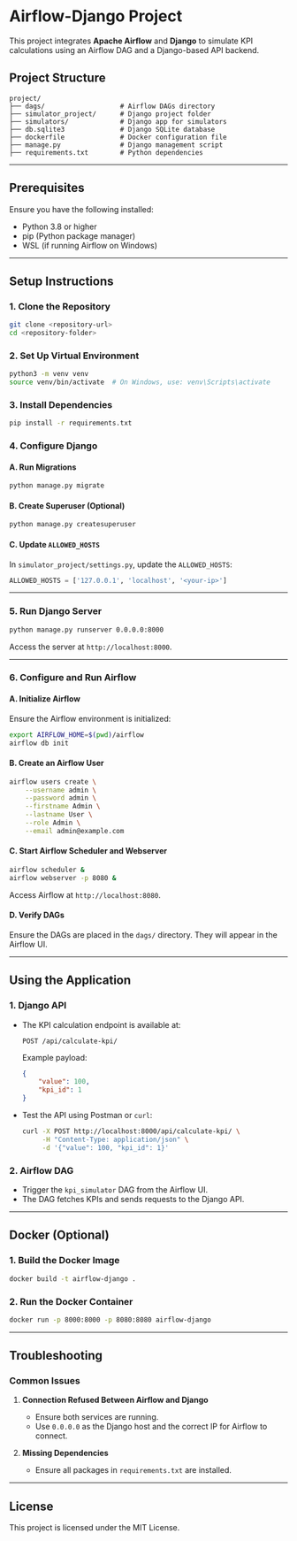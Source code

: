 # Airflow-Django Project

This project integrates **Apache Airflow** and **Django** to simulate KPI calculations using an Airflow DAG and a Django-based API backend.

## Project Structure

```
project/
├── dags/                   # Airflow DAGs directory
├── simulator_project/      # Django project folder
├── simulators/             # Django app for simulators
├── db.sqlite3              # Django SQLite database
├── dockerfile              # Docker configuration file
├── manage.py               # Django management script
├── requirements.txt        # Python dependencies
```

---

## Prerequisites

Ensure you have the following installed:
- Python 3.8 or higher
- pip (Python package manager)
- WSL (if running Airflow on Windows)

---

## Setup Instructions

### 1. Clone the Repository

```bash
git clone <repository-url>
cd <repository-folder>
```

### 2. Set Up Virtual Environment

```bash
python3 -m venv venv
source venv/bin/activate  # On Windows, use: venv\Scripts\activate
```

### 3. Install Dependencies

```bash
pip install -r requirements.txt
```

### 4. Configure Django

#### A. Run Migrations

```bash
python manage.py migrate
```

#### B. Create Superuser (Optional)

```bash
python manage.py createsuperuser
```

#### C. Update `ALLOWED_HOSTS`
In `simulator_project/settings.py`, update the `ALLOWED_HOSTS`:
```python
ALLOWED_HOSTS = ['127.0.0.1', 'localhost', '<your-ip>']
```

---

### 5. Run Django Server

```bash
python manage.py runserver 0.0.0.0:8000
```

Access the server at `http://localhost:8000`.

---

### 6. Configure and Run Airflow

#### A. Initialize Airflow

Ensure the Airflow environment is initialized:

```bash
export AIRFLOW_HOME=$(pwd)/airflow
airflow db init
```

#### B. Create an Airflow User

```bash
airflow users create \
    --username admin \
    --password admin \
    --firstname Admin \
    --lastname User \
    --role Admin \
    --email admin@example.com
```

#### C. Start Airflow Scheduler and Webserver

```bash
airflow scheduler &
airflow webserver -p 8080 &
```

Access Airflow at `http://localhost:8080`.

#### D. Verify DAGs
Ensure the DAGs are placed in the `dags/` directory. They will appear in the Airflow UI.

---

## Using the Application

### 1. Django API
- The KPI calculation endpoint is available at:
  ```
  POST /api/calculate-kpi/
  ```
  Example payload:
  ```json
  {
      "value": 100,
      "kpi_id": 1
  }
  ```

- Test the API using Postman or `curl`:
  ```bash
  curl -X POST http://localhost:8000/api/calculate-kpi/ \
       -H "Content-Type: application/json" \
       -d '{"value": 100, "kpi_id": 1}'
  ```

### 2. Airflow DAG
- Trigger the `kpi_simulator` DAG from the Airflow UI.
- The DAG fetches KPIs and sends requests to the Django API.

---

## Docker (Optional)

### 1. Build the Docker Image

```bash
docker build -t airflow-django .
```

### 2. Run the Docker Container

```bash
docker run -p 8000:8000 -p 8080:8080 airflow-django
```

---

## Troubleshooting

### Common Issues

1. **Connection Refused Between Airflow and Django**
   - Ensure both services are running.
   - Use `0.0.0.0` as the Django host and the correct IP for Airflow to connect.

2. **Missing Dependencies**
   - Ensure all packages in `requirements.txt` are installed.

---

## License

This project is licensed under the MIT License.

